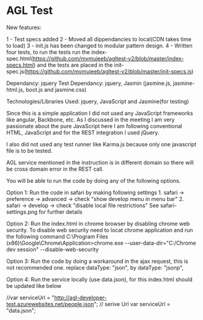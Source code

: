 # AGL Test

New features:

1 - Test specs added
2 - Moved all dippendancies to local(CDN takes time to load)
3 - init.js has been changed to modular pattern design.
4 - Written four tests, to run the tests run the index-spec.html(https://github.com/mvmujeeb/agltest-v2/blob/master/index-specs.html) and the tests are placed in the init-spec.js(https://github.com/mvmujeeb/agltest-v2/blob/master/init-specs.js)

Dependancy: jquery 
Test Dependancy: jquery, Jasmin (jasmine.js, jasmine-html.js, boot.js and jasmine.css)

Technologies/Libraries Used: jquery,  JavaScript and Jasmine(for testing)

Since this is a simple application I did not used any JavaScript frameworks like angular, Backbone, etc. As I discussed in the meeting I am very passionate about the pure JavaScript here I am following conventional HTML, JavaScript and for the REST integration I used jQuery.

I also did not used any test runner like Karma.js because only one javascript file is to be tested. 

AGL service mentioned in the instruction is in different domain so there will be cross domain error in the REST call.

You will be able to run the code by doing any of the following options.

Option 1: Run the code in safari by making following settings 1. safari -> preference -> advanced -> check "show develop menu in menu bar" 2. safari -> develop -> check "disable local file restrictions" See safari-settings.png for further details

Option 2: Run the index.html in chrome browser by disabling chrome web security. To disable web security need to locat chrome application and run the following command C:\Program Files (x86)\Google\Chrome\Application>chrome.exe --user-data-dir="C:/Chrome dev session" --disable-web-security

Option 3: Run the code by doing a workaround in the ajax request, this is not recommended one. replace dataType: "json",
by dataType: "jsonp",

Option 4: Run the service locally (use data.json), for this index.html should be updated like below

//var serviceUrl = "http://agl-developer-test.azurewebsites.net/people.json"; // serive Url var serviceUrl = "data.json";
